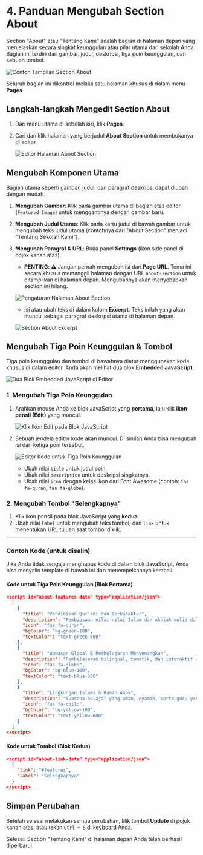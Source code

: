 # 4. Panduan Mengubah Section About

Section "About" atau "Tentang Kami" adalah bagian di halaman depan yang menjelaskan secara singkat keunggulan atau pilar utama dari sekolah Anda. Bagian ini terdiri dari gambar, judul, deskripsi, tiga poin keunggulan, dan sebuah tombol.

![Contoh Tampilan Section About](/gambar/section-about-hasil.png)

Seluruh bagian ini dikontrol melalui satu halaman khusus di dalam menu **Pages**.

## Langkah-langkah Mengedit Section About

1.  Dari menu utama di sebelah kiri, klik **Pages**.
2.  Cari dan klik halaman yang berjudul **About Section** untuk membukanya di editor.

    ![Editor Halaman About Section](/gambar/section-about-editor-utama.png)

## Mengubah Komponen Utama

Bagian utama seperti gambar, judul, dan paragraf deskripsi dapat diubah dengan mudah.

1.  **Mengubah Gambar**: Klik pada gambar utama di bagian atas editor (`Featured Image`) untuk menggantinya dengan gambar baru.
2.  **Mengubah Judul Utama**: Klik pada kartu judul di bawah gambar untuk mengubah teks judul utama (contohnya dari "About Section" menjadi "Tentang Sekolah Kami").
3.  **Mengubah Paragraf & URL**: Buka panel **Settings** (ikon side panel di pojok kanan atas).
    * **PENTING**: ⚠️ Jangan pernah mengubah isi dari **Page URL**. Tema ini secara khusus memanggil halaman dengan URL `about-section` untuk ditampilkan di halaman depan. Mengubahnya akan menyebabkan section ini hilang.

    ![Pengaturan Halaman About Section](/gambar/section-about-settings.png)

    * Isi atau ubah teks di dalam kolom **Excerpt**. Teks inilah yang akan muncul sebagai paragraf deskripsi utama di halaman depan.

    ![Section About Excerpt](/gambar/section-about-excerpt.png)


## Mengubah Tiga Poin Keunggulan & Tombol

Tiga poin keunggulan dan tombol di bawahnya diatur menggunakan kode khusus di dalam editor. Anda akan melihat dua blok **Embedded JavaScript**.

![Dua Blok Embedded JavaScript di Editor](/gambar/section-about-js-blocks.png)

### 1. Mengubah Tiga Poin Keunggulan

1.  Arahkan mouse Anda ke blok JavaScript yang **pertama**, lalu klik **ikon pensil (Edit)** yang muncul.

    ![Klik Ikon Edit pada Blok JavaScript](/gambar/section-about-js-edit-icon.png)

2.  Sebuah jendela editor kode akan muncul. Di sinilah Anda bisa mengubah isi dari ketiga poin tersebut.

    ![Editor Kode untuk Tiga Poin Keunggulan](/gambar/section-about-js-editor-features.png)

    * Ubah nilai `title` untuk judul poin.
    * Ubah nilai `description` untuk deskripsi singkatnya.
    * Ubah nilai `icon` dengan kelas ikon dari Font Awesome (contoh: `fas fa-quran`, `fas fa-globe`).

### 2. Mengubah Tombol "Selengkapnya"

1.  Klik ikon pensil pada blok JavaScript yang **kedua**.
2.  Ubah nilai `label` untuk mengubah teks tombol, dan `link` untuk menentukan URL tujuan saat tombol diklik.

---

### Contoh Kode (untuk disalin)

Jika Anda tidak sengaja menghapus kode di dalam blok JavaScript, Anda bisa menyalin template di bawah ini dan menempelkannya kembali.

#### Kode untuk Tiga Poin Keunggulan (Blok Pertama)

```json
<script id="about-features-data" type="application/json">
  [
    {
      "title": "Pendidikan Qur'ani dan Berkarakter",
      "description": "Pembiasaan nilai-nilai Islam dan akhlak mulia dalam setiap aktivitas peserta didik.",
      "icon": "fas fa-quran",
      "bgColor": "bg-green-100",
      "textColor": "text-green-600"
    },
    {
      "title": "Wawasan Global & Pembelajaran Menyenangkan",
      "description": "Pembelajaran bilingual, tematik, dan interaktif dengan pengalaman berstandar internasional.",
      "icon": "fas fa-globe",
      "bgColor": "bg-blue-100",
      "textColor": "text-blue-600"
    },
    {
      "title": "Lingkungan Islami & Ramah Anak",
      "description": "Suasana belajar yang aman, nyaman, serta guru yang peduli dan profesional.",
      "icon": "fas fa-child",
      "bgColor": "bg-yellow-100",
      "textColor": "text-yellow-600"
    }
  ]
</script>
```

#### Kode untuk Tombol (Blok Kedua)

```json
<script id="about-link-data" type="application/json">
  {
    "link": "#features",
    "label": "Selengkapnya"
  }
</script>
```

## Simpan Perubahan

Setelah selesai melakukan semua perubahan, klik tombol **Update** di pojok kanan atas, atau tekan `Ctrl + S` di keyboard Anda.

Selesai! Section "Tentang Kami" di halaman depan Anda telah berhasil diperbarui.

